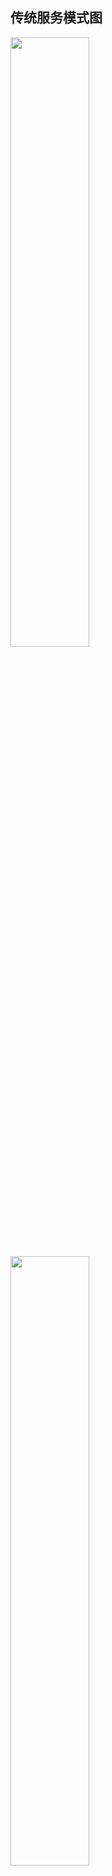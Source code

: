 ## 传统服务模式图
<img src="http://otdc3q7z7.bkt.clouddn.com/%E5%9B%BE%E7%89%87%201.png" style="width:50%;">

<img src="http://otdc3q7z7.bkt.clouddn.com/%E5%9B%BE%E7%89%87%202.png" style="width:50%;">

## 微服务模式图

<img src="http://otdc3q7z7.bkt.clouddn.com/%E5%9B%BE%E7%89%87%203.png" style="width:100%">

